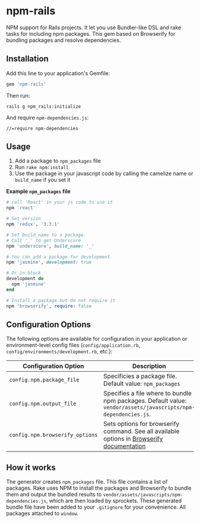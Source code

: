 # npm-rails

NPM support for Rails projects. It let you use Bundler-like DSL and rake tasks
for including npm packages. This gem based on Browserify for bundling packages
and resolve dependencies.

## Installation

Add this line to your application's Gemfile:

```ruby
gem 'npm-rails'
```

Then run:

    rails g npm_rails:initialize

And require `npm-dependencies.js`:

    //=require npm-dependencies

## Usage

1. Add a package to `npm_packages` file
2. Run `rake npm:install`
3. Use the package in your javascript code by calling the camelize name
or `build_name` if you set it

**Example `npm_packages` file**

```ruby
# call 'React' in your js code to use it
npm 'react'

# Set version
npm 'redux', '3.3.1'

# Set build_name to a package.
# Call '_' to get Underscore
npm 'underscore', build_name: '_'

# You can add a package for development
npm 'jasmine', development: true

# Or in block
development do
  npm 'jasmine'
end

# Install a package but do not require it
npm 'browserify', require: false
```

## Configuration Options

The following options are available for configuration in your application or environment-level
config files (`config/application.rb`, `config/environments/development.rb`, etc.):

| Configuration Option            | Description                                                                                                                                  |
|---------------------------------|--------------------------------------------------------------------------------------------------------------------------------------------- |
| `config.npm.package_file`       | Specificies a package file. Default value: `npm_packages`                                                                                    |
| `config.npm.output_file`        | Specifies a file where to bundle npm packages. Default value: `vendor/assets/javascripts/npm-dependencies.js`.                               |
| `config.npm.browserify_options` | Sets options for browserify command. See all available options in [Browserify documentation](https://github.com/substack/node-browserify#usage) |

## How it works

The generator creates `npm_packages` file. This file contains a list of packages. Rake uses NPM to install the packages and Browserify to bundle them and output the bundled results to `vendor/assets/javascripts/npm-dependencies.js`, which are then loaded by sprockets. These generated bundle file have been added to your `.gitignore` for your convenience. All packages attached to `window`.



